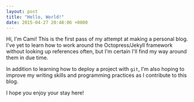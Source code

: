 ```yaml
---
layout: post
title: "Hello, World!"
date: 2015-04-27 20:48:06 +0800 
---
```


Hi, I'm Cami! This is the first pass of my attempt at making a personal blog. I've yet to learn how to work around the Octopress/Jekyll framework without looking up references often, but I'm certain I'll find my way around them in due time. 

In addition to learning how to deploy a project with `git`, I'm also hoping to improve my writing skills and programming practices as I contribute to this blog. 

I hope you enjoy your stay here!